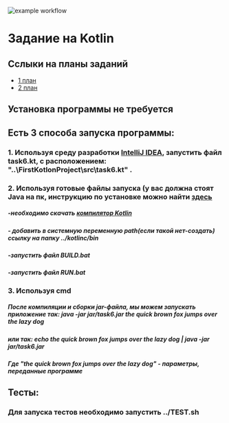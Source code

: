 ![example workflow](https://github.com/vladisemen/FirstKotlinProject/actions/workflows/main.yml/badge.svg)

# Задание на Kotlin 
##  Сслыки на планы заданий
- [1 план](https://github.com/vladisemen/FirstKotlinProject/blob/master/Roadmap1.md)
- [2 план](https://github.com/vladisemen/FirstKotlinProject/blob/master/Roadmap2.md)
##  Установка программы не требуется
##  Есть 3 способа запуска программы:
### 1. Используя среду разработки [IntelliJ IDEA](https://www.jetbrains.com/ru-ru/idea/ "IntelliJ IDEA's Homepage"), запустить файл task6.kt, с расположением: "..\FirstKotlonProject\src\task6.kt" . 
### 2. Используя готовые файлы запуска (у вас должна стоят Java на пк, инструкцию по установке можно найти [здесь](http://study-java.ru/uroki-java/urok-1-ustanovka-java/comment-page-3/ "java")
#####  -необходимо скачать  [компилятор Kotlin](https://github.com/JetBrains/kotlin/releases/tag/v1.4.10 "git kotlin")
#####  - добавить в системную переменную path(если такой нет-создать) ссылку на папку ../kotlinc/bin
#####  -запустить файл BUILD.bat
#####  -запустить файл RUN.bat
### 3. Используя cmd
##### После компиляции и сборки jar-файла, мы можем запускать приложение так: java -jar jar/task6.jar the quick brown fox jumps over the lazy dog
##### или так: echo the quick brown fox jumps over the lazy dog | java -jar jar/task6.jar
##### Где "the quick brown fox jumps over the lazy dog" - параметры, переданные программе 
##  Тесты:
### Для запуска тестов необходимо запустить ../TEST.sh



